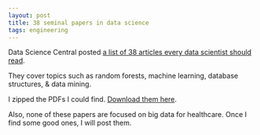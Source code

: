 ```yaml
---
layout: post
title: 38 seminal papers in data science
tags: engineering
---
```


Data Science Central posted [a list of 38 articles every data scientist should read](http://www.datasciencecentral.com/profiles/blogs/30-seminal-articles-every-data-scientist-should-read?utm_content=buffer6caff&utm_medium=social&utm_source=twitter.com&utm_campaign=buffer).

They cover topics such as random forests, machine learning, database structures, & data mining.

I zipped the PDFs I could find. [Download them here](/assets/papers_datascience.zip).

Also, none of these papers are focused on big data for healthcare. Once I find some good ones, I will post them.
